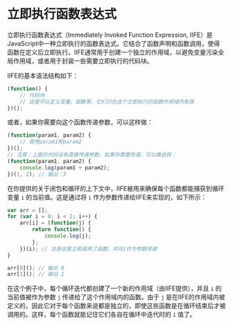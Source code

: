 # 立即执行函数表达式

立即执行函数表达式（Immediately Invoked Function Expression, IIFE）是JavaScript中一种立即执行的函数表达式。它结合了函数声明和函数调用，使得函数在定义后立即执行。IIFE通常用于创建一个独立的作用域，以避免变量污染全局作用域，或者用于封装一些需要立即执行的代码块。

IIFE的基本语法结构如下：

```javascript
(function() {
    // 代码块
    // 这里可以定义变量、函数等，它们只在这个立即执行的函数作用域内有效
})();
```

或者，如果你需要向这个函数传递参数，可以这样做：

```javascript
(function(param1, param2) {
    // 使用param1和param2
})();
// 注意：上面的代码没有直接传递参数，如果你需要传递，可以像这样：
(function(param1, param2) {
    console.log(param1 + param2);
})(1, 2); // 输出：3
```

在你提供的关于闭包和循环的上下文中，IIFE被用来确保每个函数都能捕获到循环变量 `i` 的当前值。这是通过将 `i` 作为参数传递给IIFE来实现的，如下所示：

```javascript
var arr = [];
for (var i = 0; i < 2; i++) {
    arr[i] = (function(j) {
        return function() {
            console.log(j);
        };
    })(i); // 注意这里立即调用了函数，并将i作为参数传递
}

arr[0](); // 输出 0
arr[1](); // 输出 1
```

在这个例子中，每个循环迭代都创建了一个新的作用域（由IIFE提供），并且 `i` 的当前值被作为参数 `j` 传递给了这个作用域内的函数。由于 `j` 是在IIFE的作用域内被定义的，因此它对于每个函数来说都是独立的，即使这些函数是在循环结束后才被调用的。这样，每个函数就能记住它们各自在循环中迭代时的 `i` 值了。
